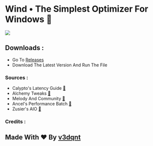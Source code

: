 
# Wind • The Simplest Optimizer For Windows 🌃
<img src="https://github.com/v3dqnt/Wind/blob/main/WIND%20%E2%80%A2%20Your%20GOTO%20WINDOWS%20OPTIMIZER.png"> 

## Downloads :
- Go To [Releases](http://github.com/v3dqnt/Wind/releases "releases")
- Download The Latest Version And Run The File

### Sources :
- Calypto's Latency Guide [🔗](https://docs.google.com/document/d/1c2-lUJq74wuYK1WrA_bIvgb89dUN0sj8-hO3vqmrau4/edit)
- Alchemy Tweaks [🔗](https://www.youtube.com/@ALCHEMYTWEAKS)
- Melody And Community [🔗](https://discord.com/invite/fzWpQgm)
- Ancel's Performance Batch [🔗](https://github.com/ancel1x/Ancels-Performance-Batch)
- Zusier's AIO [🔗](https://github.com/Zusier/Zusiers-optimization-Batch)

### Credits :
## Made With ❤ By [v3dqnt](http://github.com/v3dqnt "v3dqnt")
